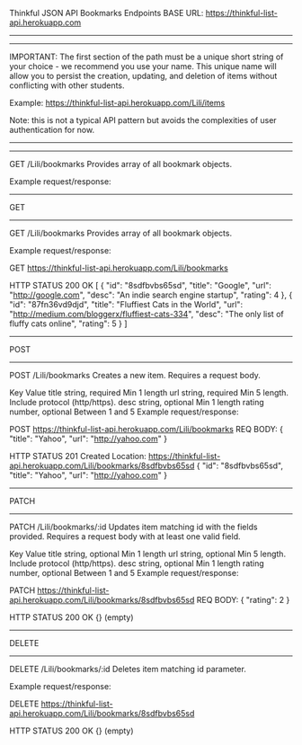 
Thinkful JSON API
Bookmarks Endpoints
BASE URL: https://thinkful-list-api.herokuapp.com

**************************************************************************
**************************************************************************
IMPORTANT: The first section of the path must be a unique short string of your choice - we recommend you use your name. This unique name will allow you to persist the creation, updating, and deletion of items without conflicting with other students.

Example: https://thinkful-list-api.herokuapp.com/Lili/items

Note: this is not a typical API pattern but avoids the complexities of user authentication for now.
**************************************************************************
**************************************************************************



GET /Lili/bookmarks
Provides array of all bookmark objects.

Example request/response:

**************************************************************************
GET
**************************************************************************
GET /Lili/bookmarks
Provides array of all bookmark objects.

Example request/response:

  GET https://thinkful-list-api.herokuapp.com/Lili/bookmarks

  HTTP STATUS 200 OK
  [
    {
      "id": "8sdfbvbs65sd",
      "title": "Google",
      "url": "http://google.com",
      "desc": "An indie search engine startup",
      "rating": 4
    },
    {
      "id": "87fn36vd9djd",
      "title": "Fluffiest Cats in the World",
      "url": "http://medium.com/bloggerx/fluffiest-cats-334",
      "desc": "The only list of fluffy cats online",
      "rating": 5
    }
  ]


**************************************************************************
POST
**************************************************************************

POST /Lili/bookmarks
Creates a new item. Requires a request body.

Key	Value
title	string, required Min 1 length
url	string, required Min 5 length. Include protocol (http/https).
desc	string, optional Min 1 length
rating	number, optional Between 1 and 5
Example request/response:

  POST https://thinkful-list-api.herokuapp.com/Lili/bookmarks
  REQ BODY: { "title": "Yahoo", "url": "http://yahoo.com" }

  HTTP STATUS 201 Created
  Location: https://thinkful-list-api.herokuapp.com/Lili/bookmarks/8sdfbvbs65sd
  {
    "id": "8sdfbvbs65sd",
    "title": "Yahoo",
    "url": "http://yahoo.com"
  }


**************************************************************************
PATCH
**************************************************************************


PATCH /Lili/bookmarks/:id
Updates item matching id with the fields provided. Requires a request body with at least one valid field.

Key	Value
title	string, optional Min 1 length
url	string, optional Min 5 length. Include protocol (http/https).
desc	string, optional Min 1 length
rating	number, optional Between 1 and 5
Example request/response:

  PATCH https://thinkful-list-api.herokuapp.com/Lili/bookmarks/8sdfbvbs65sd
  REQ BODY: { "rating": 2 }
    
  HTTP STATUS 200 OK
  {} (empty)


**************************************************************************
DELETE
**************************************************************************


DELETE /Lili/bookmarks/:id
Deletes item matching id parameter.

Example request/response:

  DELETE https://thinkful-list-api.herokuapp.com/Lili/bookmarks/8sdfbvbs65sd
    
  HTTP STATUS 200 OK
  {} (empty)